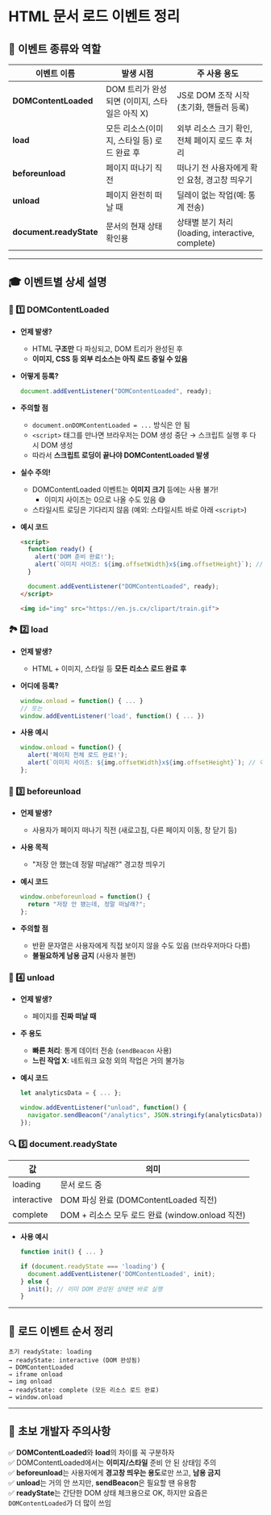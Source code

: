 
# HTML 문서 로드 이벤트 정리

## 📌 이벤트 종류와 역할

| 이벤트 이름            | 발생 시점                                  | 주 사용 용도                          |
| --------------------- | --------------------------------------- | ------------------------------------ |
| **DOMContentLoaded**  | DOM 트리가 완성되면 (이미지, 스타일은 아직 X) | JS로 DOM 조작 시작 (초기화, 핸들러 등록) |
| **load**              | 모든 리소스(이미지, 스타일 등) 로드 완료 후 | 외부 리소스 크기 확인, 전체 페이지 로드 후 처리 |
| **beforeunload**      | 페이지 떠나기 직전                         | 떠나기 전 사용자에게 확인 요청, 경고창 띄우기 |
| **unload**            | 페이지 완전히 떠날 때                      | 딜레이 없는 작업(예: 통계 전송)       |
| **document.readyState** | 문서의 현재 상태 확인용                   | 상태별 분기 처리(loading, interactive, complete) |

---

## 🎓 이벤트별 상세 설명

### 🧱 1️⃣ DOMContentLoaded

- **언제 발생?**
    - HTML **구조만** 다 파싱되고, DOM 트리가 완성된 후
    - **이미지, CSS 등 외부 리소스는 아직 로드 중일 수 있음**

- **어떻게 등록?**
  ```js
  document.addEventListener("DOMContentLoaded", ready);
  ```

- **주의할 점**
    - `document.onDOMContentLoaded = ...` 방식은 안 됨
    - `<script>` 태그를 만나면 브라우저는 DOM 생성 중단 → 스크립트 실행 후 다시 DOM 생성
    - 따라서 **스크립트 로딩이 끝나야 DOMContentLoaded 발생**

- **실수 주의!**
    - DOMContentLoaded 이벤트는 **이미지 크기** 등에는 사용 불가!
        - 이미지 사이즈는 0으로 나올 수도 있음 😅
    - 스타일시트 로딩은 기다리지 않음 (예외: 스타일시트 바로 아래 `<script>`)

- **예시 코드**
  ```html
  <script>
    function ready() {
      alert('DOM 준비 완료!');
      alert(`이미지 사이즈: ${img.offsetWidth}x${img.offsetHeight}`); // 0x0일 수 있음!
    }

    document.addEventListener("DOMContentLoaded", ready);
  </script>

  <img id="img" src="https://en.js.cx/clipart/train.gif">
  ```

### 🏞️ 2️⃣ load

- **언제 발생?**
    - HTML + 이미지, 스타일 등 **모든 리소스 로드 완료 후**
- **어디에 등록?**
  ```js
  window.onload = function() { ... }
  // 또는
  window.addEventListener('load', function() { ... })
  ```

- **사용 예시**
  ```js
  window.onload = function() {
    alert('페이지 전체 로드 완료!');
    alert(`이미지 사이즈: ${img.offsetWidth}x${img.offsetHeight}`); // 이제는 OK!
  };
  ```

### 🛑 3️⃣ beforeunload

- **언제 발생?**
    - 사용자가 페이지 떠나기 직전 (새로고침, 다른 페이지 이동, 창 닫기 등)
- **사용 목적**
    - "저장 안 했는데 정말 떠날래?" 경고창 띄우기

- **예시 코드**
  ```js
  window.onbeforeunload = function() {
    return "저장 안 됐는데, 정말 떠날래?";
  };
  ```

- **주의할 점**
    - 반환 문자열은 사용자에게 직접 보이지 않을 수도 있음 (브라우저마다 다름)
    - **불필요하게 남용 금지** (사용자 불편)

### 🚀 4️⃣ unload

- **언제 발생?**
    - 페이지를 **진짜 떠날 때**

- **주 용도**
    - **빠른 처리**: 통계 데이터 전송 (`sendBeacon` 사용)
    - **느린 작업 X**: 네트워크 요청 외의 작업은 거의 불가능

- **예시 코드**
  ```js
  let analyticsData = { ... };

  window.addEventListener("unload", function() {
    navigator.sendBeacon("/analytics", JSON.stringify(analyticsData));
  });
  ```

### 🔍 5️⃣ document.readyState

| 값          | 의미                                         |
| --------- | ------------------------------------------ |
| loading    | 문서 로드 중                                  |
| interactive | DOM 파싱 완료 (DOMContentLoaded 직전)           |
| complete   | DOM + 리소스 모두 로드 완료 (window.onload 직전) |

- **사용 예시**
  ```js
  function init() { ... }

  if (document.readyState === 'loading') {
    document.addEventListener('DOMContentLoaded', init);
  } else {
    init(); // 이미 DOM 완성된 상태면 바로 실행
  }
  ```

---

## 🧭 로드 이벤트 순서 정리

```
초기 readyState: loading
→ readyState: interactive (DOM 완성됨)
→ DOMContentLoaded
→ iframe onload
→ img onload
→ readyState: complete (모든 리소스 로드 완료)
→ window.onload
```

---

## 🧩 초보 개발자 주의사항

✅ **DOMContentLoaded**와 **load**의 차이를 꼭 구분하자  
✅ DOMContentLoaded에서는 **이미지/스타일** 준비 안 된 상태임 주의  
✅ **beforeunload**는 사용자에게 **경고창 띄우는 용도**로만 쓰고, **남용 금지**  
✅ **unload**는 거의 안 쓰지만, **sendBeacon**은 필요할 땐 유용함  
✅ **readyState**는 간단한 DOM 상태 체크용으로 OK, 하지만 요즘은 `DOMContentLoaded`가 더 많이 쓰임

